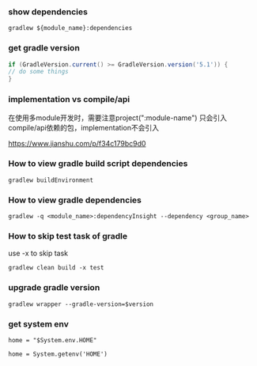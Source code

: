 
### show dependencies

```shell script
gradlew ${module_name}:dependencies
```

### get gradle version

```groovy
if (GradleVersion.current() >= GradleVersion.version('5.1')) {
// do some things
}
```

### implementation vs compile/api

在使用多module开发时，需要注意project(":module-name") 只会引入compile/api依赖的包，implementation不会引入

https://www.jianshu.com/p/f34c179bc9d0

### How to view gradle build script dependencies
```
gradlew buildEnvironment
```


### How to view gradle dependencies
```
gradlew -q <module_name>:dependencyInsight --dependency <group_name>
```

### How to skip test task of gradle

use -x to skip task

```
gradlew clean build -x test
```

### upgrade gradle version

```
gradlew wrapper --gradle-version=$version
```

### get system env

```
home = "$System.env.HOME"

home = System.getenv('HOME')
```